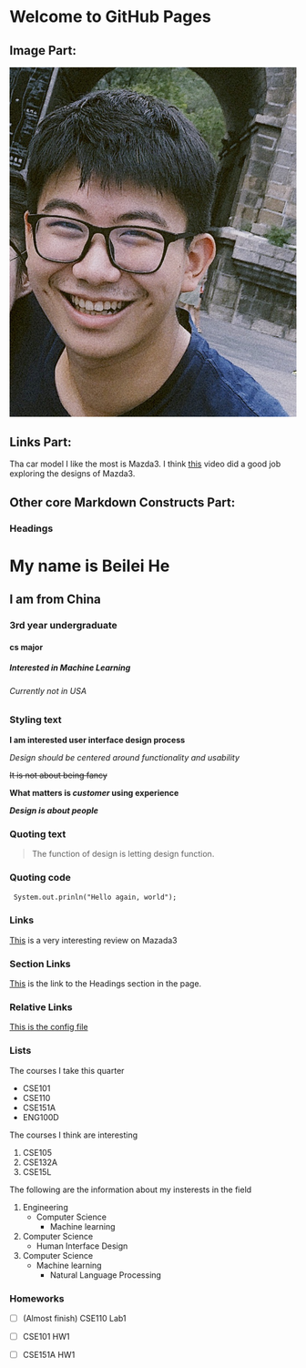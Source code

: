 # Welcome to GitHub Pages

## Image Part:

![Screenshot-Command](/index.assets/Beilei_Headshot.JPG)



## Links Part:

Tha car model I like the most is Mazda3.
I think [this](https://www.youtube.com/watch?v=w3yahl8RMJY) video did a good job exploring the designs of Mazda3.



## Other core Markdown Constructs Part:

### Headings

# My name is Beilei He

## I am from China

### 3rd year undergraduate

#### cs major

##### Interested in Machine Learning

###### Currently not in USA


### Styling text

**I am interested user interface design process**

*Design should be centered around functionality and usability*

~~It is not about being fancy~~

**What matters is _customer_ using experience**

***Design is about people***



### Quoting text

> The function of design is letting design function.



###  Quoting code

```
 System.out.prinln("Hello again, world");
```

 

### Links

[This](https://www.youtube.com/watch?v=w3yahl8RMJY) is a very interesting review on Mazada3



### Section Links
[This](#headings) is the link to the Headings section in the page.




### Relative Links
[This is the config file](./_config.yml)



### Lists
The courses I take this quarter
- CSE101
- CSE110
- CSE151A
- ENG100D

The courses I think are interesting
1. CSE105
2. CSE132A
3. CSE15L

The following are the information about my insterests in the field
1. Engineering
   - Computer Science
     - Machine learning
199. Computer Science
     - Human Interface Design
200. Computer Science
     - Machine learning
       - Natural Language Processing

### Homeworks
- [ ] \(Almost finish) CSE110 Lab1
- [ ] CSE101 HW1
- [ ] CSE151A HW1

